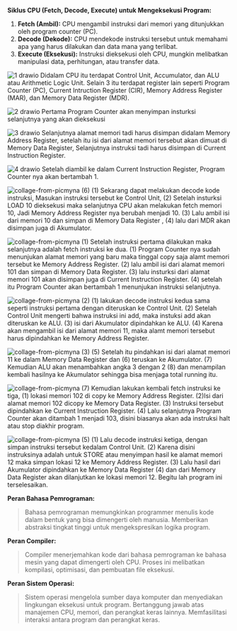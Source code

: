 **Siklus CPU (Fetch, Decode, Execute) untuk Mengeksekusi Program:**
1. **Fetch (Ambil):** CPU mengambil instruksi dari memori yang ditunjukkan oleh program counter (PC).
2. **Decode (Dekode):** CPU mendekode instruksi tersebut untuk memahami apa yang harus dilakukan dan data mana yang terlibat.
3. **Execute (Eksekusi):** Instruksi dieksekusi oleh CPU, mungkin melibatkan manipulasi data, perhitungan, atau transfer data.


![1 drawio](https://github.com/PelangiKartikaChandraKirana/SysOP24-3123521003/assets/160555525/f7cb8f02-cb29-4a6b-84b7-2b7277cb91e3)
Didalam CPU itu terdapat Control Unit, Accumulator, dan ALU atau Arithmetic Logic Unit. Selain 3 itu terdapat register lain seperti Program Counter (PC), Current Intruction Register (CIR), Memory Address Register (MAR), dan Memory Data Register (MDR).

![2 drawio](https://github.com/PelangiKartikaChandraKirana/SysOP24-3123521003/assets/160555525/84a44bbb-fbc3-4a98-aaee-faa8a6028d69)
Pertama Program Counter akan menyimpan insturksi selanjutnya yang akan dieksekusi


![3 drawio](https://github.com/PelangiKartikaChandraKirana/SysOP24-3123521003/assets/160555525/7594ed67-a168-44b8-b700-fd3564241052)
Selanjutnya alamat memori tadi harus disimpan didalam Memory Address Register, setelah itu isi dari alamat memori tersebut akan dimuat di Memory Data Register, Selanjutnya instruksi tadi harus disimpan di Current Instruction Register.


![4 drawio](https://github.com/PelangiKartikaChandraKirana/SysOP24-3123521003/assets/160555525/5ce44987-9baf-45fc-abbb-3096de5885ae)
Setelah diambil ke dalam Current Instruction Register, Program Counter nya akan bertambah 1.

![collage-from-picmyna (6)](https://github.com/PelangiKartikaChandraKirana/SysOP24-3123521003/assets/160555525/d4340d96-75f7-42de-9640-d30d48bb3a9c)
(1) Sekarang dapat melakukan decode kode instruksi, Masukan instruksi tersebut ke Control Unit, (2) Setelah insturksi LOAD 10 dieksekusi maka selanjutnya CPU akan melakukan fetch memori 10, Jadi Memory Address Register nya berubah menjadi 10. (3) Lalu ambil isi dari memori 10 dan simpan di Memory Data Register , (4) lalu dari MDR akan disimpan juga di Akumulator.

![collage-from-picmyna (1)](https://github.com/PelangiKartikaChandraKirana/SysOP24-3123521003/assets/160555525/219efba3-c493-45a3-b5a2-6b12c23964bc)
Setelah instruksi pertama dilakukan maka selanjutnya adalah fetch instruksi ke dua. (1) Program Counter nya sudah menunjukan alamat memori yang baru maka tinggal copy saja alamt memori tersebut ke Memory Address Register. (2) lalu ambil isi dari alamat memori 101 dan simpan di Memory Data Register. (3) lalu insturksi dari alamat memori 101 akan disimpan juga di Current Instruction Register. (4) setelah itu Program Counter akan bertambah 1 menunjukan instruksi selanjutnya.

![collage-from-picmyna (2)](https://github.com/PelangiKartikaChandraKirana/SysOP24-3123521003/assets/160555525/1f5f1424-7c77-4141-91a0-657b03bafcf2)
(1) lakukan decode instruksi kedua sama seperti instruksi pertama dengan diteruskan ke Control Unit. (2) Setelah Control Unit mengerti bahwa instruksi ini add, maka instuksi add akan diteruskan ke ALU. (3) isi dari Akumulator dipindahkan ke ALU. (4) Karena akan mengambil isi dari alamat memori 11, maka alamt memori tersebut harus dipindahkan ke Memory Address Register.


![collage-from-picmyna (3)](https://github.com/PelangiKartikaChandraKirana/SysOP24-3123521003/assets/160555525/19d2afcf-75f5-47c0-b7b3-3a50a0e71e47)
(5) Setelah itu pindahkan isi dari alamat memori 11 ke dalam Memory Data Register dan (6) teruskan ke Akumulator. (7) Kemudian ALU akan menambahkan angka 3 dengan 2 (8) dan menampilan kembali hasilnya ke Akumulator sehingga bisa menjaga total running itu.

![collage-from-picmyna (7)](https://github.com/PelangiKartikaChandraKirana/SysOP24-3123521003/assets/160555525/ccc39cea-04a1-4a23-be53-8a8e42accaf0)
Kemudian lakukan kembali fetch instruksi ke tiga, (1) lokasi memori 102 di copy ke Memory Address Register. (2)Isi dari alamat memori 102 dicopy ke Memory Data Register. (3) Instruksi tersebut dipindahkan ke Current Instruction Register. (4) Lalu selanjutnya Program Counter akan ditambah 1 menjadi 103, disini biasanya akan ada instruksi halt atau stop diakhir program.




![collage-from-picmyna (5)](https://github.com/PelangiKartikaChandraKirana/SysOP24-3123521003/assets/160555525/ccd2cd3a-822b-4e0a-b8b3-6a4ca57cdfce)
(1) Lalu decode instruksi ketiga, dengan simpan instruksi tersebut kedalam Control Unit. (2) Karena disini instruksinya adalah untuk STORE atau menyimpan hasil ke alamat memori 12 maka simpan lokasi 12 ke Memory Address Register. (3) Lalu hasil dari Akumulator dipindahkan ke Memory Data Register (4) dan dari Memory Data Register akan dilanjutkan ke lokasi memori 12. Begitu lah program ini terselesaikan.


**Peran Bahasa Pemrograman:**
> Bahasa pemrograman memungkinkan programmer menulis kode dalam bentuk yang bisa dimengerti oleh manusia.
> Memberikan abstraksi tingkat tinggi untuk mengekspresikan logika program.

**Peran Compiler:**
> Compiler menerjemahkan kode dari bahasa pemrograman ke bahasa mesin yang dapat dimengerti oleh CPU.
> Proses ini melibatkan kompilasi, optimisasi, dan pembuatan file eksekusi.

**Peran Sistem Operasi:**
> Sistem operasi mengelola sumber daya komputer dan menyediakan lingkungan eksekusi untuk program.
> Bertanggung jawab atas manajemen CPU, memori, dan perangkat keras lainnya.
> Memfasilitasi interaksi antara program dan perangkat keras.
